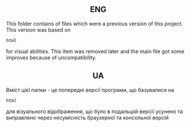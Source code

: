 <h2 align="center">ENG</h2>
<p>This folder contains of files which were a previous version of this project. This version was based on

`html`

for visual abilities. This item was removed later and the main file got some improves because of uncompatibility.</p>
<h2 align="center">UA</h2>
Вміст цієї папки - це попередні версії програми, що базувалися на

`html`

для візуального відображення, що було в подальшій версії усунено та виправлено через несумісність браузерної та консольної версій
